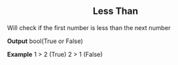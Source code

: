 <h2 style="text-align:center;"> Less Than</h2>

Will check if the first number is less than the next number
<br>

**Output**
bool(True or False)
<br>

**Example**
1 > 2 (True) 
2 > 1 (False)